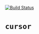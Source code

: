 [![Build Status](https://travis-ci.org/JayKickliter/cursor.svg?branch=master)](https://travis-ci.org/JayKickliter/cursor)
# `cursor`
